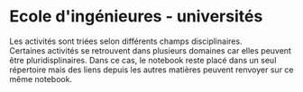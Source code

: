 # Ecole d'ingénieures - universités
Les activités sont triées selon différents champs disciplinaires.  
Certaines activités se retrouvent dans plusieurs domaines car elles peuvent être pluridisplinaires.
Dans ce cas, le notebook reste placé dans un seul répertoire mais des liens depuis les autres matières peuvent renvoyer sur ce même notebook. 